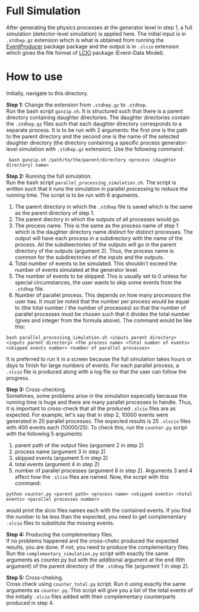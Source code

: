 Full Simulation
================
After generating the physics processes at the generator level in step 1, a full simulation (detector-level simulation) is applied here. The initial input is in ```.stdhep.gz``` extension which is what is obtained from running the [EventProducer](https://github.com/HEP-FCC/EventProducer#eventproducer) package package and the output is in ```.slcio``` extension which gives the file format of [LCIO](https://github.com/iLCSoft/LCIO) package (Event-Data Model). 

How to use
================
Initially, navigate to this directory. 

__Step 1:__ Change the extension from ```.stdhep.gz``` to ```.stdhep```.  <br>
Run the bash script ```gunzip.sh```. It is structured such that there is a parent directory containing daughter directories. The daughter directories contain the ```.stdhep.gz``` files such that each daughter directory corresponds to a separate process. It is to be run with 2 arguments: the first one is the path to the parent directory and the second one is the name of the selected daughter directory (the directory containing a specific process generator-level simulation with ```.stdhep.gz``` extension). Use the following command:
```
 bash gunzip.sh /path/to/the/parent/directory <process (daughter directory) name>
```
__Step 2:__ Running the full simulation.  <br>
Run the bash script ```parallel_processing_simulation.sh```. The script is written such that it runs the simulation in parallel processing to reduce the running time. The script is to be run with 6 arguments.  <br>
1. The parent directory in which the ```.stdhep``` file is saved which is the same as the parent directory of step 1. 
2. The parent diectory in which the outputs of all processes would go. 
3. The process name. This is the same as the process name of step 1 which is the daughter directory name distinct for distinct processes. The output will have each process in a subdirectory with the name of the process. All the subdieectories of the outputs will go in the parent directory of the outputs (argument 2). Thus, the process name is common for the subdirectories of the inputs and the outputs. 
4. Total number of events to be simulated. This shouldn't exceed the number of events simulated at the generator level.
5. The number of events to be skipped. This is usually set to 0 unless for special circumstances, the user wants to skip some events from the ```.stdhep``` file.
6. Number of parallel process. This depends on how many processors the user has. It must be noted that the number per process would be equal to (the total number / the number of processes) so that the number of parallel processes must be chosen such that it divides the total number (gives and integer from the formula above).
The command would be like this:
```
bash parallel_processing_simulation.sh <inputs parent directory> <inputs parent directory> <The process name> <Total number of events> <skipped events number> <number of parallel processes>
```
It is preferred to run it in a screen because the full simulation takes hours or days to finish for large numbers of events. For each parallel process, a ```.slcio``` file is produced along with a log file so that the user can follow the progress. 

__Step 3:__ Cross-checking.  <br>
Sometimes, some problems arise in the simulation especially because the running time is huge and there are many parallel processes to handle. Thus, it is important to cross-check that all the produced ```.slcio``` files are as expected. For example, let's say that in step 2, 10000 events were generated in 25 parallel processes. The expected results is 25 ```.slscio``` files with 400 events each (10000/25). To check this, run the ```counter.py``` script with the following 5 arguments:
1. parent path of the output files (argument 2 in step 2)
2. process name (argument 3 in step 2)
3. skipped events (argument 5 in step 2)
4. total events (argument 4 in step 2)
5. number of parallel processes (argument 6 in step 2). 
Arguments 3 and 4 affect how the ```.slcio``` files are named. Now, the script with this command:
```
python counter.py <parent path> <process name> <skipped events> <total events> <parallel processes number>
```
would print the slcio files names each with the contained events. If you find the number to be less than the expected, you need to get complementary ```.slcio``` files to substitute the missing events. 

__Step 4:__ Producing the complementary files.  <br>
If no problems happened and the cross-chekc produced the expected results, you are done. If not, you need to produce the complementary files. Run the ```complementary_simulation.py``` script with exactly the same arguments as counter.py but with the additional argument at the end (6th argument) of the parent directory of the ```.stdhep``` file (argument 1 in step 2).

__Step 5:__ Cross-cheking.  <br>
Cross check using ```counter_total.py``` script. Run it using exactly the same arguments as ```counter.py```. This script will give you a list of the total events of the initially ```.slcio``` files added with their complementary counterparts produced in step 4. 
